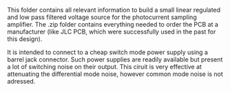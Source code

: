 This folder contains all relevant information to build a small linear regulated and low pass filtered voltage source 
for the photocurrent sampling amplifier. The .zip folder contains everything needed to order the PCB at a manufacturer 
(like JLC PCB, which were successfully used in the past for this design). 

It is intended to connect to a cheap switch 
mode power supply using a barrel jack connector. Such power supplies are readily available but present a lot of 
switching noise on their output. This ciruit is very effective at attenuating the differential mode noise, 
however common mode noise is not adressed.


